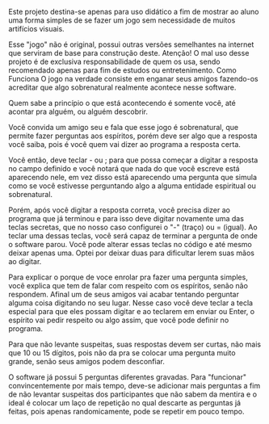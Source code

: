 Este projeto destina-se apenas para uso didático a fim de mostrar ao aluno uma forma simples de se fazer um jogo sem necessidade de muitos artifícios visuais.

Esse "jogo" não é original, possui outras versões semelhantes na internet que serviram de base para construção deste.
Atenção!
O mal uso desse projeto é de exclusiva responsabilidade de quem os usa, sendo recomendado apenas para fim de estudos ou entretenimento.
Como Funciona
O jogo na verdade consiste em enganar seus amigos fazendo-os acreditar que algo sobrenatural realmente acontece nesse software.

Quem sabe a princípio o que está acontecendo é somente você, até acontar pra alguém, ou alguém descobrir.

Você convida um amigo seu e fala que esse jogo é sobrenatural, que permite fazer perguntas aos espíritos, porém deve ser algo que a resposta você saiba, pois é você quem vai dizer ao programa a resposta certa.

Você então, deve teclar - ou ; para que possa começar a digitar a resposta no campo definido e você notará que nada do que você escreve está aparecendo nele, em vez disso está aparecendo uma pergunta que simula como se você estivesse perguntando algo a alguma entidade espiritual ou sobrenatural.

Porém, após você digitar a resposta correta, você precisa dizer ao programa que já terminou e para isso deve digitar novamente uma das teclas secretas, que no nosso caso configurei o "-" (traço) ou = (igual). Ao teclar uma dessas teclas, você será capaz de terminar a pergunta de onde o software parou. Você pode alterar essas teclas no código e até mesmo deixar apenas uma. Optei por deixar duas para dificultar lerem suas mãos ao digitar.

Para explicar o porque de voce enrolar pra fazer uma pergunta simples, você explica que tem de falar com respeito com os espíritos, senão não respondem. Afinal um de seus amigos vai acabar tentando perguntar alguma coisa digitando no seu lugar. Nesse caso você deve teclar a tecla especial para que eles possam digitar e ao teclarem em enviar ou Enter, o espírito vai pedir respeito ou algo assim, que você pode definir no programa.

Para que não levante suspeitas, suas respostas devem ser curtas, não mais que 10 ou 15 dígitos, pois não da pra se colocar uma pergunta muito grande, senão seus amigos podem desconfiar.

O software já possui 5 perguntas diferentes gravadas. Para "funcionar" convincentemente por mais tempo, deve-se adicionar mais perguntas a fim de não levantar suspeitas dos participantes que não sabem da mentira e o ideal é colocar um laço de repetição no qual descarte as perguntas já feitas, pois apenas randomicamente, pode se repetir em pouco tempo.